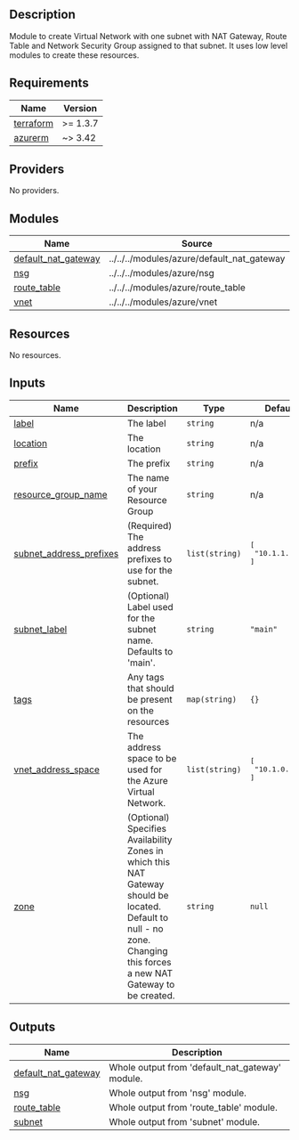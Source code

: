 ## Description

Module to create Virtual Network with one subnet with NAT Gateway, Route Table and Network Security Group assigned to that subnet. It uses low level modules to create these resources.

## Requirements

| Name | Version |
|------|---------|
| <a name="requirement_terraform"></a> [terraform](#requirement\_terraform) | >= 1.3.7 |
| <a name="requirement_azurerm"></a> [azurerm](#requirement\_azurerm) | ~> 3.42 |

## Providers

No providers.

## Modules

| Name | Source | Version |
|------|--------|---------|
| <a name="module_default_nat_gateway"></a> [default\_nat\_gateway](#module\_default\_nat\_gateway) | ../../../modules/azure/default_nat_gateway | n/a |
| <a name="module_nsg"></a> [nsg](#module\_nsg) | ../../../modules/azure/nsg | n/a |
| <a name="module_route_table"></a> [route\_table](#module\_route\_table) | ../../../modules/azure/route_table | n/a |
| <a name="module_vnet"></a> [vnet](#module\_vnet) | ../../../modules/azure/vnet | n/a |

## Resources

No resources.

## Inputs

| Name | Description | Type | Default | Required |
|------|-------------|------|---------|:--------:|
| <a name="input_label"></a> [label](#input\_label) | The label | `string` | n/a | yes |
| <a name="input_location"></a> [location](#input\_location) | The location | `string` | n/a | yes |
| <a name="input_prefix"></a> [prefix](#input\_prefix) | The prefix | `string` | n/a | yes |
| <a name="input_resource_group_name"></a> [resource\_group\_name](#input\_resource\_group\_name) | The name of your Resource Group | `string` | n/a | yes |
| <a name="input_subnet_address_prefixes"></a> [subnet\_address\_prefixes](#input\_subnet\_address\_prefixes) | (Required) The address prefixes to use for the subnet. | `list(string)` | <pre>[<br>  "10.1.1.0/24"<br>]</pre> | no |
| <a name="input_subnet_label"></a> [subnet\_label](#input\_subnet\_label) | (Optional) Label used for the subnet name. Defaults to 'main'. | `string` | `"main"` | no |
| <a name="input_tags"></a> [tags](#input\_tags) | Any tags that should be present on the resources | `map(string)` | `{}` | no |
| <a name="input_vnet_address_space"></a> [vnet\_address\_space](#input\_vnet\_address\_space) | The address space to be used for the Azure Virtual Network. | `list(string)` | <pre>[<br>  "10.1.0.0/16"<br>]</pre> | no |
| <a name="input_zone"></a> [zone](#input\_zone) | (Optional) Specifies Availability Zones in which this NAT Gateway should be located. Default to null - no zone. Changing this forces a new NAT Gateway to be created. | `string` | `null` | no |

## Outputs

| Name | Description |
|------|-------------|
| <a name="output_default_nat_gateway"></a> [default\_nat\_gateway](#output\_default\_nat\_gateway) | Whole output from 'default\_nat\_gateway' module. |
| <a name="output_nsg"></a> [nsg](#output\_nsg) | Whole output from 'nsg' module. |
| <a name="output_route_table"></a> [route\_table](#output\_route\_table) | Whole output from 'route\_table' module. |
| <a name="output_subnet"></a> [subnet](#output\_subnet) | Whole output from 'subnet' module. |
